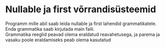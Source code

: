 # Nullable ja first võrrandisüsteemid
Programm mille abil saab leida nullable ja first lahendid grammatikatele. Enda grammatika saab kirjutada main faili. <br />
Grammatika reeglid peavad olema eraldatud reavahetusega, ja parema ja vasaku poole eraldamiseks peab olema kasutatud <br />
